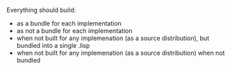 Everything should build:
* as a bundle for each implementation
* as not a bundle for each implementation
* when not built for any implemenation (as a source distribution), but bundled into a single .lisp
* when not built for any implemenation (as a source distribution) when not bundled
